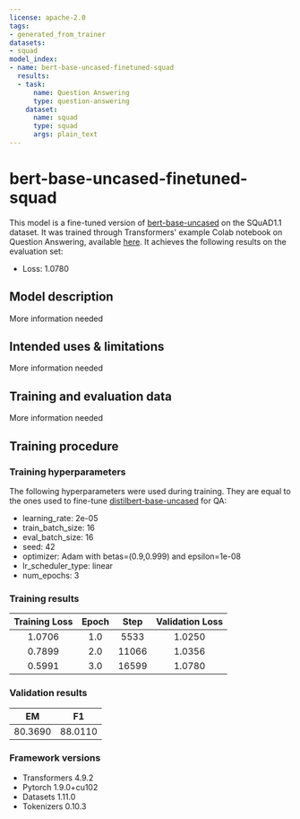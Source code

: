 ```yaml
---
license: apache-2.0
tags:
- generated_from_trainer
datasets:
- squad
model_index:
- name: bert-base-uncased-finetuned-squad
  results:
  - task:
      name: Question Answering
      type: question-answering
    dataset:
      name: squad
      type: squad
      args: plain_text
---
```


<!-- This model card has been generated automatically according to the information the Trainer had access to. You
should probably proofread and complete it, then remove this comment. -->

# bert-base-uncased-finetuned-squad

This model is a fine-tuned version of [bert-base-uncased](https://huggingface.co/bert-base-uncased) on the SQuAD1.1 dataset. It was trained through Transformers' example Colab notebook on Question Answering, available [here](https://colab.research.google.com/github/huggingface/notebooks/blob/master/examples/question_answering.ipynb).
It achieves the following results on the evaluation set:
- Loss: 1.0780

## Model description

More information needed

## Intended uses & limitations

More information needed

## Training and evaluation data

More information needed

## Training procedure

### Training hyperparameters

The following hyperparameters were used during training. They are equal to the ones used to fine-tune [distilbert-base-uncased](https://huggingface.co/distilbert-base-uncased) for QA:
- learning_rate: 2e-05
- train_batch_size: 16
- eval_batch_size: 16
- seed: 42
- optimizer: Adam with betas=(0.9,0.999) and epsilon=1e-08
- lr_scheduler_type: linear
- num_epochs: 3

### Training results

| Training Loss | Epoch | Step  | Validation Loss |
|:-------------:|:-----:|:-----:|:---------------:|
| 1.0706        | 1.0   | 5533  | 1.0250          |
| 0.7899        | 2.0   | 11066 | 1.0356          |
| 0.5991        | 3.0   | 16599 | 1.0780          |


### Validation results

|    EM    |   F1    |
|:--------:|:-------:|
| 80.3690  | 88.0110 |


### Framework versions

- Transformers 4.9.2
- Pytorch 1.9.0+cu102
- Datasets 1.11.0
- Tokenizers 0.10.3

